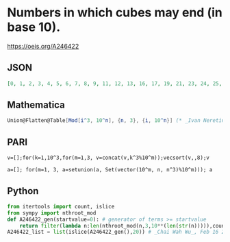 # Numbers in which cubes may end \(in base 10\)\.
https://oeis.org/A246422
## JSON
```JSON
[0, 1, 2, 3, 4, 5, 6, 7, 8, 9, 11, 12, 13, 16, 17, 19, 21, 23, 24, 25, 27, 28, 29, 31, 32, 33, 36, 37, 39, 41, 43, 44, 47, 48, 49, 51, 52, 53, 56, 57, 59, 61, 63, 64, 67, 68, 69, 71, 72, 73, 75, 76, 77, 79, 81, 83, 84, 87, 88, 89, 91, 92, 93, 96, 97, 99, 101, 103, 104, 107, 109, 111, 112, 113, 117]
```
## Mathematica
```Mathematica
Union@Flatten@Table[Mod[i^3, 10^n], {n, 3}, {i, 10^n}] (* _Ivan Neretin_, Aug 30 2015*)
```
## PARI
```PARI
v=[];for(k=1,10^3,for(m=1,3, v=concat(v,k^3%10^m));vecsort(v,,8);v
```
```PARI
a=[]; for(m=1, 3, a=setunion(a, Set(vector(10^m, n, n^3)%10^m))); a
```
## Python
```Python
from itertools import count, islice
from sympy import nthroot_mod
def A246422_gen(startvalue=0): # generator of terms >= startvalue
    return filter(lambda n:len(nthroot_mod(n,3,10**(len(str(n))))),count(max(startvalue,0)))
A246422_list = list(islice(A246422_gen(),20)) # _Chai Wah Wu_, Feb 16 2023
```
